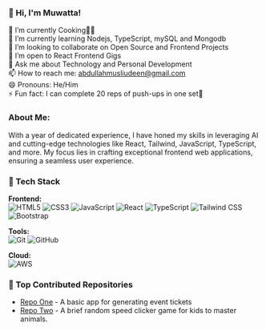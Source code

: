 ### 👋 Hi, I'm Muwatta!
🔭 I’m currently Cooking🧑‍🍳  
🌱 I’m currently learning Nodejs, TypeScript, mySQL and Mongodb  
👯 I’m looking to collaborate on Open Source and Frontend Projects  
🤔 I’m open to React Frontend Gigs  
💬 Ask me about Technology and Personal Development  
📫 How to reach me: abdullahmusliudeen@gmail.com  
😄 Pronouns: He/Him  
⚡ Fun fact: I can complete 20 reps of push-ups in one set💪  

### About Me:
With a year of dedicated experience, I have honed my skills in leveraging AI and cutting-edge technologies like React, Tailwind, JavaScript, TypeScript, and more. My focus lies in crafting exceptional frontend web applications, ensuring a seamless user experience.

### 🚀 Tech Stack

**Frontend:**  
![HTML5](https://img.shields.io/badge/HTML5-E34F26?style=flat&logo=html5&logoColor=white) ![CSS3](https://img.shields.io/badge/CSS3-1572B6?style=flat&logo=css3&logoColor=white) ![JavaScript](https://img.shields.io/badge/JavaScript-F7DF1E?style=flat&logo=javascript&logoColor=black) ![React](https://img.shields.io/badge/React-20232A?style=flat&logo=react&logoColor=61DAFB) ![TypeScript](https://img.shields.io/badge/TypeScript-007ACC?style=flat&logo=typescript&logoColor=white) ![Tailwind CSS](https://img.shields.io/badge/Tailwind%20CSS-06B6D4?style=flat&logo=tailwind-css&logoColor=white) ![Bootstrap](https://img.shields.io/badge/Bootstrap-563D7C?style=flat&logo=bootstrap&logoColor=white)

**Tools:**  
![Git](https://img.shields.io/badge/Git-F05032?style=flat&logo=git&logoColor=white) ![GitHub](https://img.shields.io/badge/GitHub-181717?style=flat&logo=github&logoColor=white)

**Cloud:**  
![AWS](https://img.shields.io/badge/AWS-232F3E?style=flat&logo=amazon-aws&logoColor=white)

### 📌 Top Contributed Repositories
- [Repo One](https://github.com/Muwatta/hngx-stage2-ticket-generator.git) - A basic app for generating event tickets  
- [Repo Two](https://github.com/Muwatta/Animal-Speed-Clicker-Game.git) - A brief random speed clicker game for kids to master animals.
